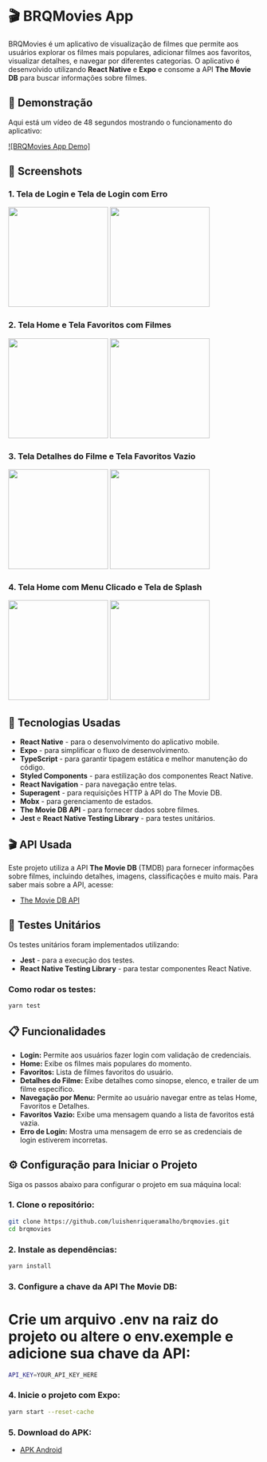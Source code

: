 # 🎬 BRQMovies App

BRQMovies é um aplicativo de visualização de filmes que permite aos usuários explorar os filmes mais populares, adicionar filmes aos favoritos, visualizar detalhes, e navegar por diferentes categorias. O aplicativo é desenvolvido utilizando **React Native** e **Expo** e consome a API **The Movie DB** para buscar informações sobre filmes.

## 🎥 Demonstração

Aqui está um vídeo de 48 segundos mostrando o funcionamento do aplicativo:

[![BRQMovies App Demo]](assets/gifMovie.mp4)

## 📱 Screenshots

### 1. Tela de Login e Tela de Login com Erro

<div>
  <img src="assets/prints/login.jpeg" width="200"/>
  <img src="assets/prints/login-error.jpeg" width="200"/>
</div>

### 2. Tela Home e Tela Favoritos com Filmes

<div>
  <img src="assets/prints/home.jpeg" width="200"/>
  <img src="assets/prints/favorite-movies.jpeg" width="200"/>
</div>

### 3. Tela Detalhes do Filme e Tela Favoritos Vazio

<div>
  <img src="assets/prints/movie-detail.jpeg" width="200"/>
  <img src="assets/prints/favorite-clean.jpeg" width="200"/>
</div>

### 4. Tela Home com Menu Clicado e Tela de Splash

<div>
  <img src="assets/prints/home-menu.jpeg" width="200"/>
  <img src="assets/prints/splash.jpeg" width="200"/>
</div>

## 🚀 Tecnologias Usadas

- **React Native** - para o desenvolvimento do aplicativo mobile.
- **Expo** - para simplificar o fluxo de desenvolvimento.
- **TypeScript** - para garantir tipagem estática e melhor manutenção do código.
- **Styled Components** - para estilização dos componentes React Native.
- **React Navigation** - para navegação entre telas.
- **Superagent** - para requisições HTTP à API do The Movie DB.
- **Mobx** - para gerenciamento de estados.
- **The Movie DB API** - para fornecer dados sobre filmes.
- **Jest** e **React Native Testing Library** - para testes unitários.

## 🎬 API Usada

Este projeto utiliza a API **The Movie DB** (TMDB) para fornecer informações sobre filmes, incluindo detalhes, imagens, classificações e muito mais. Para saber mais sobre a API, acesse:

- [The Movie DB API](https://developers.themoviedb.org/3)

## 🧪 Testes Unitários

Os testes unitários foram implementados utilizando:

- **Jest** - para a execução dos testes.
- **React Native Testing Library** - para testar componentes React Native.

### Como rodar os testes:

```bash
yarn test
```

## 📋 Funcionalidades

- **Login:** Permite aos usuários fazer login com validação de credenciais.
- **Home:** Exibe os filmes mais populares do momento.
- **Favoritos:** Lista de filmes favoritos do usuário.
- **Detalhes do Filme:** Exibe detalhes como sinopse, elenco, e trailer de um filme específico.
- **Navegação por Menu:** Permite ao usuário navegar entre as telas Home, Favoritos e Detalhes.
- **Favoritos Vazio:** Exibe uma mensagem quando a lista de favoritos está vazia.
- **Erro de Login:** Mostra uma mensagem de erro se as credenciais de login estiverem incorretas.

## ⚙️ Configuração para Iniciar o Projeto

Siga os passos abaixo para configurar o projeto em sua máquina local:

### 1. Clone o repositório:

```bash
git clone https://github.com/luishenriqueramalho/brqmovies.git
cd brqmovies
```

### 2. Instale as dependências:

```bash
yarn install
```

### 3. Configure a chave da API The Movie DB:

# Crie um arquivo .env na raiz do projeto ou altere o env.exemple e adicione sua chave da API:

```bash
API_KEY=YOUR_API_KEY_HERE
```

### 4. Inicie o projeto com Expo:

```bash
yarn start --reset-cache
```

### 5. Download do APK:

- [APK Android](https://expo.dev/accounts/luishenriqueramalho/projects/brqMovies/builds/d477fcba-6084-4410-9977-19a55a0ac391)
